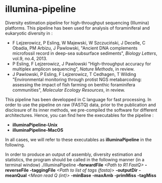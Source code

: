 illumina-pipeline
=================

Diversity estimation pipeline for high-throughput sequencing (Illumina) platforms. This pipeline has been used for analysis of foraminiferal and eukaryotic diversity in :

* F Lejzerowicz, P Esling, W Majewski, W Szczuciński, J Decelle, C Obadia, PM Arbizu, J Pawlowski, "Ancient DNA complements microfossil record in deep-sea subsurface sediments", *Biology Letters*, vol.9, no.4, 2013.
* P Esling, F Lejzerowicz, J Pawlowski "High-throughput accuracy for multiplex amplicon sequencing", *Nature Methods*, in review.
* J Pawlowski, P Esling, F Lejzerowicz, T Cedhagen, T Wilding "Environmental monitoring through protist NGS metabarcoding: assessing the impact of fish farming on benthic foraminifera communities", *Molecular Ecology Resources*, in review.

This pipeline has been developped in C language for fast processing. In order to use the pipeline on raw (FASTQ) data, prior to the publication and disclosure of its inner methods, we pre-compiled the software for different architectures. Hence, you can find here the executables for the pipeline :
* **illuminaPipeline-Unix**
* **illuminaPipeline-MacOS**

In all cases, we will refer to these executables as **illuminaPipeline** in the following.

In order to produce an output of assembly, diversity estimation and statistics, the program should be called in the following manner (in a terminal window)
./illuminaPipeline **-forwardFile** *\<Path to R1 FastQ\>* **-reverseFile** *<Path to R1 FastQ>*  **-taggingFile** *<Path to list of tags (fasta)>* **-outputDir** *<Path to directory for results>*  **-meanQual** *<Mean read Q (int)>*  **-minBase** *<Minimum Q of a base>* **-maxAmb** *<Maximum number of ambiguous>* **-primMiss** *<Number of errors in primer>* **-tagMiss** *<Number of errors in tag>*

